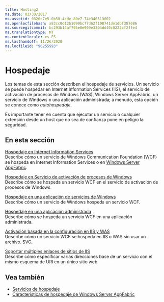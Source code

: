 ```yaml
---
title: Hosting2
ms.date: 03/30/2017
ms.assetid: 0820c7e5-0b50-4cde-80e7-74e346513002
ms.openlocfilehash: a83cc0d12b1099bc77d62f108741de1dbf387686
ms.sourcegitcommit: bc293b14af795e0e999e3304dd40c0222cf2ffe4
ms.translationtype: MT
ms.contentlocale: es-ES
ms.lasthandoff: 11/26/2020
ms.locfileid: "96255993"
---
```

# <a name="hosting"></a>Hospedaje

Los temas de esta sección describen el hospedaje de servicios. Un servicio se puede hospedar en Internet Information Services (IIS), el servicio de activación de procesos de Windows (WAS), Windows Server AppFabric, un servicio de Windows o una aplicación administrada; a menudo, esta opción se conoce como *autohospedaje*.  
  
 Es importante tener en cuenta que ejecutar un servicio o cualquier extensión desde un host que no sea de confianza pone en peligro la seguridad.  
  
## <a name="in-this-section"></a>En esta sección  

 [Hospedaje en Internet Information Services](hosting-in-internet-information-services.md)  
 Describe cómo un servicio de Windows Communication Foundation (WCF) se hospeda en Internet Information Services o en [Windows Server AppFabric](/previous-versions/appfabric/ff384253(v=azure.10)).  
  
 [Hospedaje en Servicio de activación de procesos de Windows](hosting-in-windows-process-activation-service.md)  
 Describe cómo se hospeda un servicio WCF en el servicio de activación de procesos de Windows.  
  
 [Hospedaje en una aplicación de servicios de Windows](hosting-in-a-windows-service-application.md)  
 Describe cómo un servicio de Windows hospeda un servicio WCF.  
  
 [Hospedaje en una aplicación administrada](hosting-in-a-managed-application.md)  
 Describe cómo se hospeda un servicio WCF en una aplicación administrada.  
  
 [Activación basada en la configuración en IIS y WAS](configuration-based-activation-in-iis-and-was.md)  
 Describe cómo un servicio WCF se hospeda en IIS o WAS sin usar un archivo. SVC.  
  
 [Soportar múltiples enlaces de sitios de IIS](supporting-multiple-iis-site-bindings.md)  
 Describe cómo especificar varias direcciones base de un servicio con el mismo esquema de URI en un único sitio web.  
  
## <a name="see-also"></a>Vea también

- [Servicios de hospedaje](../hosting-services.md)
- [Características de hospedaje de Windows Server AppFabric](/previous-versions/appfabric/ee677189(v=azure.10))
